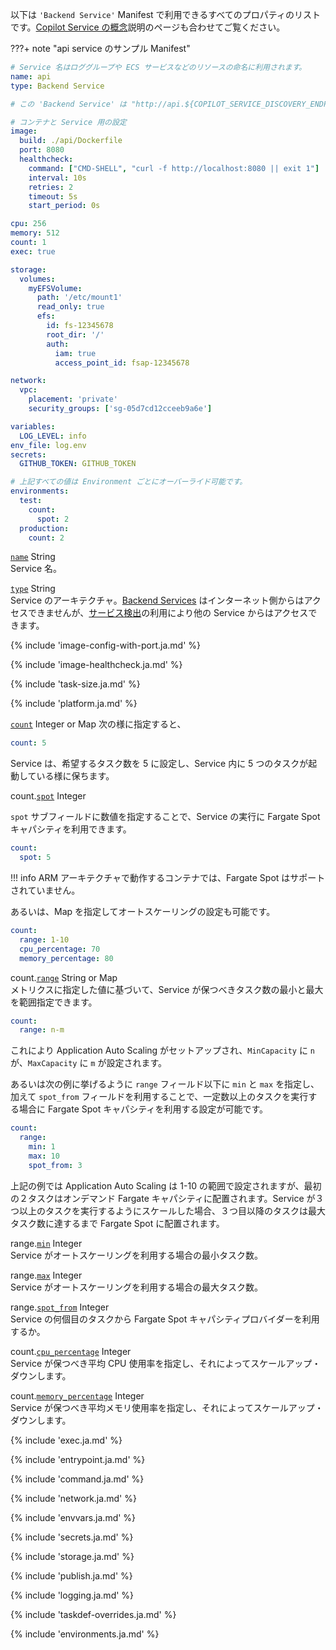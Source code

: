 以下は `'Backend Service'` Manifest で利用できるすべてのプロパティのリストです。[Copilot Service の概念](../concepts/services.ja.md)説明のページも合わせてご覧ください。

<!-- textlint-disable ja-technical-writing/no-exclamation-question-mark, ja-technical-writing/ja-no-mixed-period -->
???+ note "api service のサンプル Manifest"
<!-- textlint-enable ja-technical-writing/no-exclamation-question-mark, ja-technical-writing/ja-no-mixed-period -->

```yaml
# Service 名はロググループや ECS サービスなどのリソースの命名に利用されます。
name: api
type: Backend Service

# この 'Backend Service' は "http://api.${COPILOT_SERVICE_DISCOVERY_ENDPOINT}:8080" でアクセスできますが、パブリックには公開されません。

# コンテナと Service 用の設定
image:
  build: ./api/Dockerfile
  port: 8080
  healthcheck:
    command: ["CMD-SHELL", "curl -f http://localhost:8080 || exit 1"]
    interval: 10s
    retries: 2
    timeout: 5s
    start_period: 0s

cpu: 256
memory: 512
count: 1
exec: true

storage:
  volumes:
    myEFSVolume:
      path: '/etc/mount1'
      read_only: true
      efs:
        id: fs-12345678
        root_dir: '/'
        auth:
          iam: true
          access_point_id: fsap-12345678

network:
  vpc:
    placement: 'private'
    security_groups: ['sg-05d7cd12cceeb9a6e']

variables:
  LOG_LEVEL: info
env_file: log.env
secrets:
  GITHUB_TOKEN: GITHUB_TOKEN

# 上記すべての値は Environment ごとにオーバーライド可能です。
environments:
  test:
    count:
      spot: 2
  production:
    count: 2
```

<a id="name" href="#name" class="field">`name`</a> <span class="type">String</span>  
Service 名。

<div class="separator"></div>

<a id="type" href="#type" class="field">`type`</a> <span class="type">String</span>  
Service のアーキテクチャ。[Backend Services](../concepts/services.ja.md#backend-service) はインターネット側からはアクセスできませんが、[サービス検出](../developing/service-discovery.ja.md)の利用により他の Service からはアクセスできます。

{% include 'image-config-with-port.ja.md' %}

{% include 'image-healthcheck.ja.md' %}

{% include 'task-size.ja.md' %}

{% include 'platform.ja.md' %}

<div class="separator"></div>

<a id="count" href="#count" class="field">`count`</a> <span class="type">Integer or Map</span>
次の様に指定すると、
```yaml
count: 5
```
Service は、希望するタスク数を 5 に設定し、Service 内に 5 つのタスクが起動している様に保ちます。

<span class="parent-field">count.</span><a id="count-spot" href="#count-spot" class="field">`spot`</a> <span class="type">Integer</span>

`spot` サブフィールドに数値を指定することで、Service の実行に Fargate Spot キャパシティを利用できます。
```yaml
count:
  spot: 5
```
!!! info
    ARM アーキテクチャで動作するコンテナでは、Fargate Spot はサポートされていません。

<div class="separator"></div>

あるいは、Map を指定してオートスケーリングの設定も可能です。
```yaml
count:
  range: 1-10
  cpu_percentage: 70
  memory_percentage: 80
```

<span class="parent-field">count.</span><a id="count-range" href="#count-range" class="field">`range`</a> <span class="type">String or Map</span>  
メトリクスに指定した値に基づいて、Service が保つべきタスク数の最小と最大を範囲指定できます。
```yaml
count:
  range: n-m
```
これにより Application Auto Scaling がセットアップされ、`MinCapacity` に `n` が、`MaxCapacity` に `m` が設定されます。

あるいは次の例に挙げるように `range` フィールド以下に `min` と `max` を指定し、加えて `spot_from` フィールドを利用することで、一定数以上のタスクを実行する場合に Fargate Spot キャパシティを利用する設定が可能です。

```yaml
count:
  range:
    min: 1
    max: 10
    spot_from: 3
```

上記の例では Application Auto Scaling は 1-10 の範囲で設定されますが、最初の２タスクはオンデマンド Fargate キャパシティに配置されます。Service が３つ以上のタスクを実行するようにスケールした場合、３つ目以降のタスクは最大タスク数に達するまで Fargate Spot に配置されます。

<span class="parent-field">range.</span><a id="count-range-min" href="#count-range-min" class="field">`min`</a> <span class="type">Integer</span>  
Service がオートスケーリングを利用する場合の最小タスク数。

<span class="parent-field">range.</span><a id="count-range-max" href="#count-range-max" class="field">`max`</a> <span class="type">Integer</span>  
Service がオートスケーリングを利用する場合の最大タスク数。

<span class="parent-field">range.</span><a id="count-range-spot-from" href="#count-range-spot-from" class="field">`spot_from`</a> <span class="type">Integer</span>  
Service の何個目のタスクから Fargate Spot キャパシティプロバイダーを利用するか。

<span class="parent-field">count.</span><a id="count-cpu-percentage" href="#count-cpu-percentage" class="field">`cpu_percentage`</a> <span class="type">Integer</span>  
Service が保つべき平均 CPU 使用率を指定し、それによってスケールアップ・ダウンします。

<span class="parent-field">count.</span><a id="count-memory-percentage" href="#count-memory-percentage" class="field">`memory_percentage`</a> <span class="type">Integer</span>  
Service が保つべき平均メモリ使用率を指定し、それによってスケールアップ・ダウンします。

{% include 'exec.ja.md' %}

{% include 'entrypoint.ja.md' %}

{% include 'command.ja.md' %}

{% include 'network.ja.md' %}

{% include 'envvars.ja.md' %}

{% include 'secrets.ja.md' %}

{% include 'storage.ja.md' %}

{% include 'publish.ja.md' %}

{% include 'logging.ja.md' %}

{% include 'taskdef-overrides.ja.md' %}

{% include 'environments.ja.md' %}
